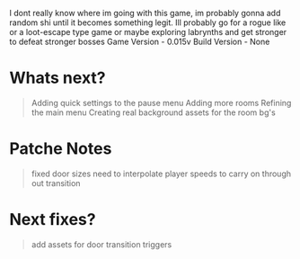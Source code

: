 I dont really know where im going with this game, im probably gonna add random shi until it becomes something legit.
Ill probably go for a rogue like or a loot-escape type game or maybe exploring labrynths and get stronger to defeat stronger bosses
Game Version - 0.015v
Build Version - None
# Whats next?

> Adding quick settings to the pause menu
> Adding more rooms
> Refining the main menu
> Creating real background assets for the room bg's
> 

# Patche Notes

> fixed door sizes need to interpolate player speeds to carry on through out transition
>


# Next fixes? 

> add assets for door transition triggers
> 
